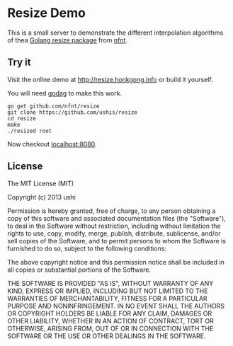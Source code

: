 # Resize Demo

This is a small server to demonstrate the different interpolation
algorithms of thea [Golang resize package](https://github.com/nfnt/resize)
from [nfnt](https://github.com/nfnt).

## Try it

Visit the online demo at http://resize.honkgong.info
or build it yourself.

You will need [godag](https://code.google.com/p/godag/) to make this work.

    go get github.com/nfnt/resize
    git clone https://github.com/ushis/resize
    cd resize
    make
    ./resized root

Now checkout [localhost:8080](http://localhost:8080).

## License

The MIT License (MIT)

Copyright (c) 2013 ushi

Permission is hereby granted, free of charge, to any person obtaining a copy
of this software and associated documentation files (the "Software"), to deal
in the Software without restriction, including without limitation the rights
to use, copy, modify, merge, publish, distribute, sublicense, and/or sell
copies of the Software, and to permit persons to whom the Software is
furnished to do so, subject to the following conditions:

The above copyright notice and this permission notice shall be included in
all copies or substantial portions of the Software.

THE SOFTWARE IS PROVIDED "AS IS", WITHOUT WARRANTY OF ANY KIND, EXPRESS OR
IMPLIED, INCLUDING BUT NOT LIMITED TO THE WARRANTIES OF MERCHANTABILITY,
FITNESS FOR A PARTICULAR PURPOSE AND NONINFRINGEMENT. IN NO EVENT SHALL THE
AUTHORS OR COPYRIGHT HOLDERS BE LIABLE FOR ANY CLAIM, DAMAGES OR OTHER
LIABILITY, WHETHER IN AN ACTION OF CONTRACT, TORT OR OTHERWISE, ARISING FROM,
OUT OF OR IN CONNECTION WITH THE SOFTWARE OR THE USE OR OTHER DEALINGS IN
THE SOFTWARE.
